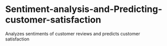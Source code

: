 # Sentiment-analysis-and-Predicting-customer-satisfaction
Analyzes sentiments of customer reviews and predicts customer satisfaction
